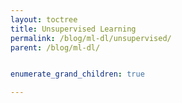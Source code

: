 ```yaml
---
layout: toctree
title: Unsupervised Learning
permalink: /blog/ml-dl/unsupervised/
parent: /blog/ml-dl/


enumerate_grand_children: true

---
```

